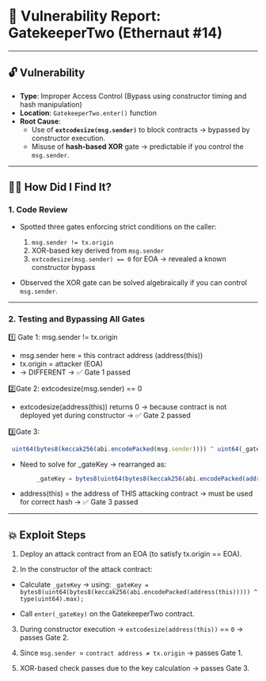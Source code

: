 # 🎯 Vulnerability Report: GatekeeperTwo (Ethernaut #14)

---

## 🔓 Vulnerability

- **Type**: Improper Access Control (Bypass using constructor timing and hash manipulation)
- **Location**: `GatekeeperTwo.enter()` function
- **Root Cause**: 
  - Use of **`extcodesize(msg.sender)`** to block contracts → bypassed by constructor execution.
  - Misuse of **hash-based XOR** gate → predictable if you control the `msg.sender`.

---

## 🕵️‍♂️ How Did I Find It?

### 1. **Code Review**
- Spotted three gates enforcing strict conditions on the caller:
  1. `msg.sender != tx.origin`
  2. XOR-based key derived from `msg.sender`
  3. `extcodesize(msg.sender) == 0` for EOA → revealed a known constructor bypass

- Observed the XOR gate can be solved algebraically if you can control `msg.sender`.

---
### 2. **Testing and Bypassing All Gates**
 
1️⃣ Gate 1: msg.sender != tx.origin
        
- msg.sender here = this contract address (address(this))
- tx.origin = attacker (EOA)
- → DIFFERENT → ✅ Gate 1 passed
        
2️⃣Gate 2: extcodesize(msg.sender) == 0
       
- extcodesize(address(this)) returns 0 → because contract is not deployed yet during constructor
 → ✅ Gate 2 passed
       
 3️⃣Gate 3: 
 ```js
  uint64(bytes8(keccak256(abi.encodePacked(msg.sender)))) ^ uint64(_gateKey) == type(uint64).max
  ```

- Need to solve for _gateKey → rearranged as:
```js
        _gateKey = bytes8(uint64(bytes8(keccak256(abi.encodePacked(address(this))))) ^ type(uint64).max)
```
- address(this) = the address of THIS attacking contract → must be used for correct hash
→ ✅ Gate 3 passed
      

        
        


---

## 💥 Exploit Steps


1. Deploy an attack contract from an EOA (to satisfy tx.origin == EOA).

2. In the constructor of the attack contract:
   
- Calculate `_gateKey` → using:
      `_gateKey = bytes8(uint64(bytes8(keccak256(abi.encodePacked(address(this))))) ^ type(uint64).max);`

- Call `enter(_gateKey)` on the GatekeeperTwo contract.

3. During constructor execution → `extcodesize(address(this))` == `0` → passes Gate 2.

4. Since `msg.sender `= `contract address ≠ tx.origin` → passes Gate 1.

5. XOR-based check passes due to the key calculation → passes Gate 3.


